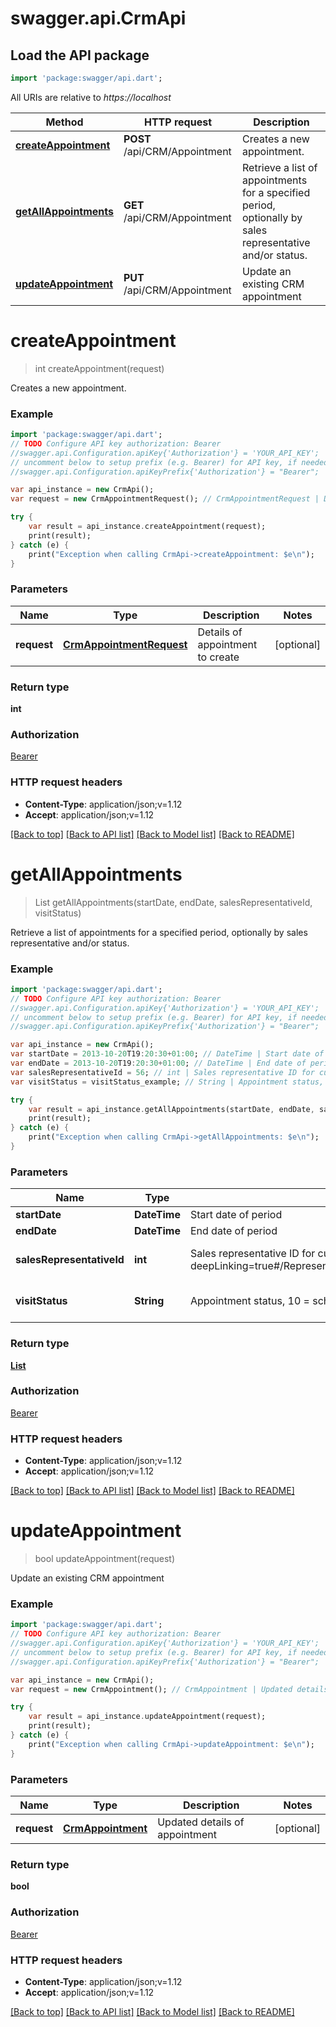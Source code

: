 # swagger.api.CrmApi

## Load the API package
```dart
import 'package:swagger/api.dart';
```

All URIs are relative to *https://localhost*

Method | HTTP request | Description
------------- | ------------- | -------------
[**createAppointment**](CrmApi.md#createAppointment) | **POST** /api/CRM/Appointment | Creates a new appointment.
[**getAllAppointments**](CrmApi.md#getAllAppointments) | **GET** /api/CRM/Appointment | Retrieve a list of appointments for a specified period, optionally by sales representative and/or status.
[**updateAppointment**](CrmApi.md#updateAppointment) | **PUT** /api/CRM/Appointment | Update an existing CRM appointment


# **createAppointment**
> int createAppointment(request)

Creates a new appointment.

### Example 
```dart
import 'package:swagger/api.dart';
// TODO Configure API key authorization: Bearer
//swagger.api.Configuration.apiKey{'Authorization'} = 'YOUR_API_KEY';
// uncomment below to setup prefix (e.g. Bearer) for API key, if needed
//swagger.api.Configuration.apiKeyPrefix{'Authorization'} = "Bearer";

var api_instance = new CrmApi();
var request = new CrmAppointmentRequest(); // CrmAppointmentRequest | Details of appointment to create

try { 
    var result = api_instance.createAppointment(request);
    print(result);
} catch (e) {
    print("Exception when calling CrmApi->createAppointment: $e\n");
}
```

### Parameters

Name | Type | Description  | Notes
------------- | ------------- | ------------- | -------------
 **request** | [**CrmAppointmentRequest**](CrmAppointmentRequest.md)| Details of appointment to create | [optional] 

### Return type

**int**

### Authorization

[Bearer](../README.md#Bearer)

### HTTP request headers

 - **Content-Type**: application/json;v=1.12
 - **Accept**: application/json;v=1.12

[[Back to top]](#) [[Back to API list]](../README.md#documentation-for-api-endpoints) [[Back to Model list]](../README.md#documentation-for-models) [[Back to README]](../README.md)

# **getAllAppointments**
> List<CrmAppointment> getAllAppointments(startDate, endDate, salesRepresentativeId, visitStatus)

Retrieve a list of appointments for a specified period, optionally by sales representative and/or status.

### Example 
```dart
import 'package:swagger/api.dart';
// TODO Configure API key authorization: Bearer
//swagger.api.Configuration.apiKey{'Authorization'} = 'YOUR_API_KEY';
// uncomment below to setup prefix (e.g. Bearer) for API key, if needed
//swagger.api.Configuration.apiKeyPrefix{'Authorization'} = "Bearer";

var api_instance = new CrmApi();
var startDate = 2013-10-20T19:20:30+01:00; // DateTime | Start date of period
var endDate = 2013-10-20T19:20:30+01:00; // DateTime | End date of period
var salesRepresentativeId = 56; // int | Sales representative ID for customer,               as retrievable from <a href=\"?deepLinking=true#/Representative/Representative\">/api/Representative</a>.
var visitStatus = visitStatus_example; // String | Appointment status, 10 = scheduled, 20 = fixed, 97 = cancelled, 98 = finished.

try { 
    var result = api_instance.getAllAppointments(startDate, endDate, salesRepresentativeId, visitStatus);
    print(result);
} catch (e) {
    print("Exception when calling CrmApi->getAllAppointments: $e\n");
}
```

### Parameters

Name | Type | Description  | Notes
------------- | ------------- | ------------- | -------------
 **startDate** | **DateTime**| Start date of period | [optional] 
 **endDate** | **DateTime**| End date of period | [optional] 
 **salesRepresentativeId** | **int**| Sales representative ID for customer,               as retrievable from &lt;a href&#x3D;\&quot;?deepLinking&#x3D;true#/Representative/Representative\&quot;&gt;/api/Representative&lt;/a&gt;. | [optional] [default to 0]
 **visitStatus** | **String**| Appointment status, 10 &#x3D; scheduled, 20 &#x3D; fixed, 97 &#x3D; cancelled, 98 &#x3D; finished. | [optional] [default to 0]

### Return type

[**List<CrmAppointment>**](CrmAppointment.md)

### Authorization

[Bearer](../README.md#Bearer)

### HTTP request headers

 - **Content-Type**: application/json;v=1.12
 - **Accept**: application/json;v=1.12

[[Back to top]](#) [[Back to API list]](../README.md#documentation-for-api-endpoints) [[Back to Model list]](../README.md#documentation-for-models) [[Back to README]](../README.md)

# **updateAppointment**
> bool updateAppointment(request)

Update an existing CRM appointment

### Example 
```dart
import 'package:swagger/api.dart';
// TODO Configure API key authorization: Bearer
//swagger.api.Configuration.apiKey{'Authorization'} = 'YOUR_API_KEY';
// uncomment below to setup prefix (e.g. Bearer) for API key, if needed
//swagger.api.Configuration.apiKeyPrefix{'Authorization'} = "Bearer";

var api_instance = new CrmApi();
var request = new CrmAppointment(); // CrmAppointment | Updated details of appointment

try { 
    var result = api_instance.updateAppointment(request);
    print(result);
} catch (e) {
    print("Exception when calling CrmApi->updateAppointment: $e\n");
}
```

### Parameters

Name | Type | Description  | Notes
------------- | ------------- | ------------- | -------------
 **request** | [**CrmAppointment**](CrmAppointment.md)| Updated details of appointment | [optional] 

### Return type

**bool**

### Authorization

[Bearer](../README.md#Bearer)

### HTTP request headers

 - **Content-Type**: application/json;v=1.12
 - **Accept**: application/json;v=1.12

[[Back to top]](#) [[Back to API list]](../README.md#documentation-for-api-endpoints) [[Back to Model list]](../README.md#documentation-for-models) [[Back to README]](../README.md)

